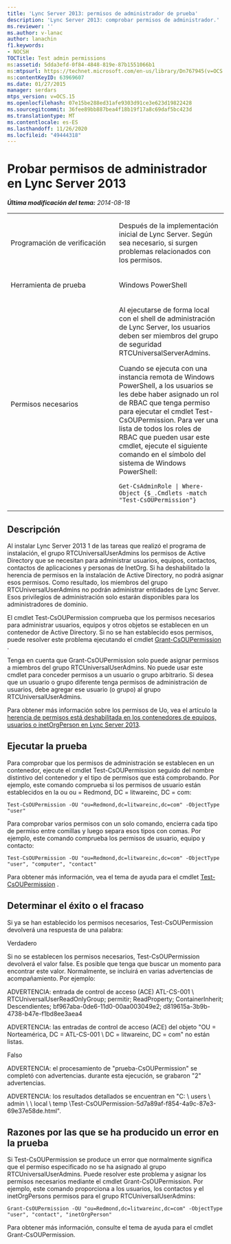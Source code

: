 ```yaml
---
title: 'Lync Server 2013: permisos de administrador de prueba'
description: 'Lync Server 2013: comprobar permisos de administrador.'
ms.reviewer: ''
ms.author: v-lanac
author: lanachin
f1.keywords:
- NOCSH
TOCTitle: Test admin permissions
ms:assetid: 5dda3efd-0f84-4848-819e-87b1551066b1
ms:mtpsurl: https://technet.microsoft.com/en-us/library/Dn767945(v=OCS.15)
ms:contentKeyID: 63969607
ms.date: 01/27/2015
manager: serdars
mtps_version: v=OCS.15
ms.openlocfilehash: 07e15be288ed31afe9303d91ce3e623d19822428
ms.sourcegitcommit: 36fee89bb887bea4f18b19f17a8c69daf5bc423d
ms.translationtype: MT
ms.contentlocale: es-ES
ms.lasthandoff: 11/26/2020
ms.locfileid: "49444318"
---
```

# <a name="test-admin-permissions-in-lync-server-2013"></a>Probar permisos de administrador en Lync Server 2013

<div data-xmlns="http://www.w3.org/1999/xhtml">

<div class="topic" data-xmlns="http://www.w3.org/1999/xhtml" data-msxsl="urn:schemas-microsoft-com:xslt" data-cs="https://msdn.microsoft.com/">

<div data-asp="https://msdn2.microsoft.com/asp">



</div>

<div id="mainSection">

<div id="mainBody">

<span> </span>

_**Última modificación del tema:** 2014-08-18_


<table>
<colgroup>
<col style="width: 50%" />
<col style="width: 50%" />
</colgroup>
<tbody>
<tr class="odd">
<td><p>Programación de verificación</p></td>
<td><p>Después de la implementación inicial de Lync Server. Según sea necesario, si surgen problemas relacionados con los permisos.</p></td>
</tr>
<tr class="even">
<td><p>Herramienta de prueba</p></td>
<td><p>Windows PowerShell</p></td>
</tr>
<tr class="odd">
<td><p>Permisos necesarios</p></td>
<td><p>Al ejecutarse de forma local con el shell de administración de Lync Server, los usuarios deben ser miembros del grupo de seguridad RTCUniversalServerAdmins.</p>
<p>Cuando se ejecuta con una instancia remota de Windows PowerShell, a los usuarios se les debe haber asignado un rol de RBAC que tenga permiso para ejecutar el cmdlet Test-CsOUPermission. Para ver una lista de todos los roles de RBAC que pueden usar este cmdlet, ejecute el siguiente comando en el símbolo del sistema de Windows PowerShell:</p>
<pre><code>Get-CsAdminRole | Where-Object {$_.Cmdlets -match &quot;Test-CsOUPermission&quot;}</code></pre></td>
</tr>
</tbody>
</table>


<div>

## <a name="description"></a>Descripción

Al instalar Lync Server 2013 1 de las tareas que realizó el programa de instalación, el grupo RTCUniversalUserAdmins los permisos de Active Directory que se necesitan para administrar usuarios, equipos, contactos, contactos de aplicaciones y personas de InetOrg. Si ha deshabilitado la herencia de permisos en la instalación de Active Directory, no podrá asignar esos permisos. Como resultado, los miembros del grupo RTCUniversalUserAdmins no podrán administrar entidades de Lync Server. Esos privilegios de administración solo estarán disponibles para los administradores de dominio.

El cmdlet Test-CsOUPermission comprueba que los permisos necesarios para administrar usuarios, equipos y otros objetos se establecen en un contenedor de Active Directory. Si no se han establecido esos permisos, puede resolver este problema ejecutando el cmdlet [Grant-CsOUPermission](https://docs.microsoft.com/powershell/module/skype/Grant-CsOUPermission) .

Tenga en cuenta que Grant-CsOUPermission solo puede asignar permisos a miembros del grupo RTCUniversalUserAdmins. No puede usar este cmdlet para conceder permisos a un usuario o grupo arbitrario. Si desea que un usuario o grupo diferente tenga permisos de administración de usuarios, debe agregar ese usuario (o grupo) al grupo RTCUniversalUserAdmins.

Para obtener más información sobre los permisos de Uo, vea el artículo la [herencia de permisos está deshabilitada en los contenedores de equipos, usuarios o inetOrgPerson en Lync Server 2013](lync-server-2013-permissions-inheritance-is-disabled-on-computers-users-or-inetorgperson-containers.md).

</div>

<div>

## <a name="running-the-test"></a>Ejecutar la prueba

Para comprobar que los permisos de administración se establecen en un contenedor, ejecute el cmdlet Test-CsOUPermission seguido del nombre distintivo del contenedor y el tipo de permisos que está comprobando. Por ejemplo, este comando comprueba si los permisos de usuario están establecidos en la ou ou = Redmond, DC = litwareinc, DC = com:

    Test-CsOUPermission -OU "ou=Redmond,dc=litwareinc,dc=com" -ObjectType "user"

Para comprobar varios permisos con un solo comando, encierra cada tipo de permiso entre comillas y luego separa esos tipos con comas. Por ejemplo, este comando comprueba los permisos de usuario, equipo y contacto:

    Test-CsOUPermission -OU "ou=Redmond,dc=litwareinc,dc=com" -ObjectType "user", "computer", "contact"

Para obtener más información, vea el tema de ayuda para el cmdlet [Test-CsOUPermission](https://docs.microsoft.com/powershell/module/skype/Test-CsOUPermission) .

</div>

<div>

## <a name="determining-success-or-failure"></a>Determinar el éxito o el fracaso

Si ya se han establecido los permisos necesarios, Test-CsOUPermission devolverá una respuesta de una palabra:

Verdadero

Si no se establecen los permisos necesarios, Test-CsOUPermission devolverá el valor false. Es posible que tenga que buscar un momento para encontrar este valor. Normalmente, se incluirá en varias advertencias de acompañamiento. Por ejemplo:

ADVERTENCIA: entrada de control de acceso (ACE) ATL-CS-001 \\ RTCUniversalUserReadOnlyGroup; permitir; ReadProperty; ContainerInherit; Descendientes; bf967aba-0de6-11d0-00aa003049e2; d819615a-3b9b-4738-b47e-f1bd8ee3aea4

ADVERTENCIA: las entradas de control de acceso (ACE) del objeto "OU = Norteamérica, DC = ATL-CS-001 \\ DC = litwareinc, DC = com" no están listas.

Falso

ADVERTENCIA: el procesamiento de "prueba-CsOUPermission" se completó con advertencias. durante esta ejecución, se grabaron "2" advertencias.

ADVERTENCIA: los resultados detallados se encuentran en "C: \\ users \\ admin \\ \\ local \\ temp \\Test-CsOUPermission-5d7a89af-f854-4a9c-87e3-69e37e58de.html".

</div>

<div>

## <a name="reasons-why-the-test-might-have-failed"></a>Razones por las que se ha producido un error en la prueba

Si Test-CsOUPermission se produce un error que normalmente significa que el permiso especificado no se ha asignado al grupo RTCUniversalUserAdmins. Puede resolver este problema y asignar los permisos necesarios mediante el cmdlet Grant-CsOUPermission. Por ejemplo, este comando proporciona a los usuarios, los contactos y el inetOrgPersons permisos para el grupo RTCUniversalUserAdmins:

    Grant-CsOUPermission -OU "ou=Redmond,dc=litwareinc,dc=com" -ObjectType "user", "contact", "inetOrgPerson"

Para obtener más información, consulte el tema de ayuda para el cmdlet Grant-CsOUPermission.

</div>

</div>

<span> </span>

</div>

</div>

</div>

